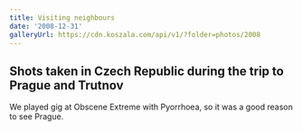 ```yaml
---
title: Visiting neighbours
date: '2008-12-31'
galleryUrl: https://cdn.koszala.com/api/v1/?folder=photos/2008
---
```


## Shots taken in Czech Republic during the trip to Prague and Trutnov

We played gig at Obscene Extreme with Pyorrhoea, so it was a good reason to see Prague.
